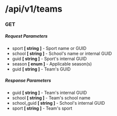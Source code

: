 # /api/v1/teams
### GET

##### Request Parameters
- sport **[ string ]** - Sport name or GUID
- school **[ string ]** - School's name or internal GUID
- guid **[ string ]** - Sport's internal GUID
- season **[ enum ]** - Applicable season(s)
- guid **[ string ]** - Team's GUID

##### Response Parameters
- guid **[ string ]** - Team's internal GUID
- school **[ string ]** - Team's school name
- school_guid **[ string ]** - School's internal GUID
- sport **[ string ]** - Team's sport
